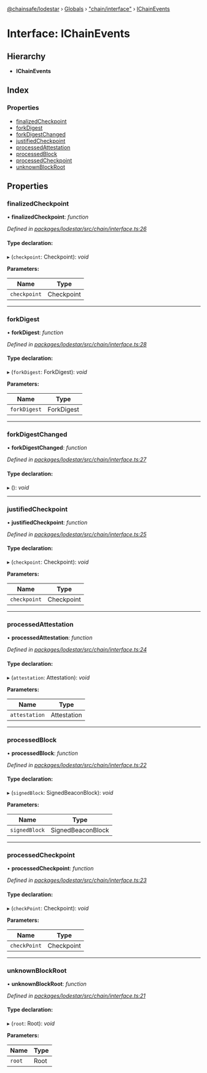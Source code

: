 [@chainsafe/lodestar](../README.md) › [Globals](../globals.md) › ["chain/interface"](../modules/_chain_interface_.md) › [IChainEvents](_chain_interface_.ichainevents.md)

# Interface: IChainEvents

## Hierarchy

* **IChainEvents**

## Index

### Properties

* [finalizedCheckpoint](_chain_interface_.ichainevents.md#finalizedcheckpoint)
* [forkDigest](_chain_interface_.ichainevents.md#forkdigest)
* [forkDigestChanged](_chain_interface_.ichainevents.md#forkdigestchanged)
* [justifiedCheckpoint](_chain_interface_.ichainevents.md#justifiedcheckpoint)
* [processedAttestation](_chain_interface_.ichainevents.md#processedattestation)
* [processedBlock](_chain_interface_.ichainevents.md#processedblock)
* [processedCheckpoint](_chain_interface_.ichainevents.md#processedcheckpoint)
* [unknownBlockRoot](_chain_interface_.ichainevents.md#unknownblockroot)

## Properties

###  finalizedCheckpoint

• **finalizedCheckpoint**: *function*

*Defined in [packages/lodestar/src/chain/interface.ts:26](https://github.com/ChainSafe/lodestar/blob/34417abad/packages/lodestar/src/chain/interface.ts#L26)*

#### Type declaration:

▸ (`checkpoint`: Checkpoint): *void*

**Parameters:**

Name | Type |
------ | ------ |
`checkpoint` | Checkpoint |

___

###  forkDigest

• **forkDigest**: *function*

*Defined in [packages/lodestar/src/chain/interface.ts:28](https://github.com/ChainSafe/lodestar/blob/34417abad/packages/lodestar/src/chain/interface.ts#L28)*

#### Type declaration:

▸ (`forkDigest`: ForkDigest): *void*

**Parameters:**

Name | Type |
------ | ------ |
`forkDigest` | ForkDigest |

___

###  forkDigestChanged

• **forkDigestChanged**: *function*

*Defined in [packages/lodestar/src/chain/interface.ts:27](https://github.com/ChainSafe/lodestar/blob/34417abad/packages/lodestar/src/chain/interface.ts#L27)*

#### Type declaration:

▸ (): *void*

___

###  justifiedCheckpoint

• **justifiedCheckpoint**: *function*

*Defined in [packages/lodestar/src/chain/interface.ts:25](https://github.com/ChainSafe/lodestar/blob/34417abad/packages/lodestar/src/chain/interface.ts#L25)*

#### Type declaration:

▸ (`checkpoint`: Checkpoint): *void*

**Parameters:**

Name | Type |
------ | ------ |
`checkpoint` | Checkpoint |

___

###  processedAttestation

• **processedAttestation**: *function*

*Defined in [packages/lodestar/src/chain/interface.ts:24](https://github.com/ChainSafe/lodestar/blob/34417abad/packages/lodestar/src/chain/interface.ts#L24)*

#### Type declaration:

▸ (`attestation`: Attestation): *void*

**Parameters:**

Name | Type |
------ | ------ |
`attestation` | Attestation |

___

###  processedBlock

• **processedBlock**: *function*

*Defined in [packages/lodestar/src/chain/interface.ts:22](https://github.com/ChainSafe/lodestar/blob/34417abad/packages/lodestar/src/chain/interface.ts#L22)*

#### Type declaration:

▸ (`signedBlock`: SignedBeaconBlock): *void*

**Parameters:**

Name | Type |
------ | ------ |
`signedBlock` | SignedBeaconBlock |

___

###  processedCheckpoint

• **processedCheckpoint**: *function*

*Defined in [packages/lodestar/src/chain/interface.ts:23](https://github.com/ChainSafe/lodestar/blob/34417abad/packages/lodestar/src/chain/interface.ts#L23)*

#### Type declaration:

▸ (`checkPoint`: Checkpoint): *void*

**Parameters:**

Name | Type |
------ | ------ |
`checkPoint` | Checkpoint |

___

###  unknownBlockRoot

• **unknownBlockRoot**: *function*

*Defined in [packages/lodestar/src/chain/interface.ts:21](https://github.com/ChainSafe/lodestar/blob/34417abad/packages/lodestar/src/chain/interface.ts#L21)*

#### Type declaration:

▸ (`root`: Root): *void*

**Parameters:**

Name | Type |
------ | ------ |
`root` | Root |
